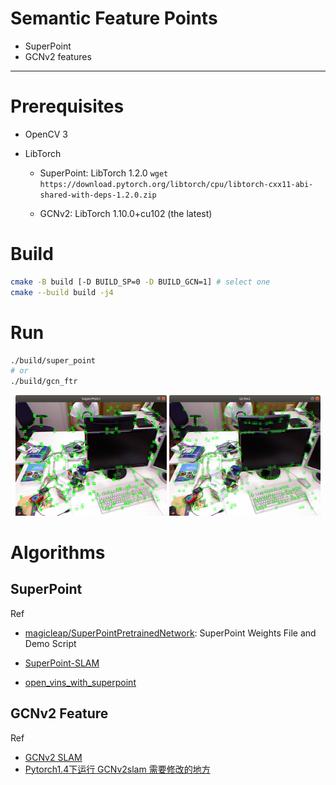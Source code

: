 # Semantic Feature Points

* SuperPoint
* GCNv2 features

---

# Prerequisites

* OpenCV 3

* LibTorch
  - SuperPoint: LibTorch 1.2.0 `wget https://download.pytorch.org/libtorch/cpu/libtorch-cxx11-abi-shared-with-deps-1.2.0.zip`

  - GCNv2: LibTorch 1.10.0+cu102 (the latest)

# Build

```sh
cmake -B build [-D BUILD_SP=0 -D BUILD_GCN=1] # select one
cmake --build build -j4
```

# Run

```sh
./build/super_point
# or
./build/gcn_ftr
```

<p align="center">
  <img src="./imgs/sp.png" style="width:48%">
  <img src="./imgs/gcnv2.png" style="width:48%">
</p>

# Algorithms

## SuperPoint

Ref

* [magicleap/SuperPointPretrainedNetwork](https://github.com/magicleap/SuperPointPretrainedNetwork): SuperPoint Weights File and Demo Script

* [SuperPoint-SLAM](https://github.com/KinglittleQ/SuperPoint_SLAM)

* [open_vins_with_superpoint](https://github.com/robintzeng/open_vins_with_superpoint/tree/Superpoint)

## GCNv2 Feature

Ref

* [GCNv2 SLAM](https://github.com/jiexiong2016/GCNv2_SLAM)
* [Pytorch1.4下运行 GCNv2slam 需要修改的地方](https://blog.csdn.net/weixin_45650404/article/details/106085719)

